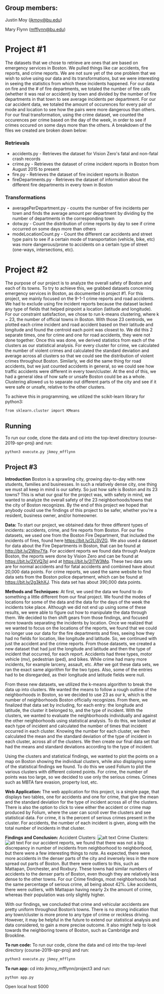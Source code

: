 ## Group members:
Justin Moy (jkmoy@bu.edu)

Mary Flynn (mfflynn@bu.edu)

# Project #1

The datasets that we chose to retrieve are ones that are based on emergency services in Boston. We pulled things like car accidents, fire reports, and crime reports. We are not sure yet of the one problem that we wish to solve using our data and its transformations, but we were interesting in seeing the statistics from which these incidents happened. For our data on fire and the # of fire departments, we totaled the number of fire calls (whether it was real or accident) by town and divided by the number of fire departments in that town to see average incidents per department. For our car accident data, we totaled the amount of occurences for every pair of mode and location to see how the pairs were more dangerous than others. For our final transformation, using the crime dataset, we counted the occurences per crime based on the day of the week, in order to see if crimes occured on some days more than the others. A breakdown of the files we created are broken down below:
### Retrievals 
* accidents.py - Retrieves the dataset for Vision Zero's fatal and non-fatal crash records
* crime.py - Retrieves the dataset of crime incident reports in Boston from August 2015 to present
* fire.py - Retrieves the dataset of fire incident reports in Boston
* fireDepartments.py - Retrieves the dataset of information about the different fire departments in every town in Boston

### Transformations
* averagePerDepartment.py - counts the number of fire incidents per town and finds the average amount per department by dividing by the number of departments in the corresponding town
* dotw.py - Count the distribution of crime reports by day to see if crime occurred on some days more than others
* modeLocationCount.py - Count the different car accidents and street type pairs to see if a certain mode of transportation (vehicle, bike, etc) was more dangerous/prone to accidents on a certain type of street (one-ways, intersections, etc).

# Project #2
The purpose of our project is to analyze the overall safety of Boston and each of its towns. To try to achieve this, we grabbed datasets concerning emergency services in Boston, as documented in project #1. For this project, we mainly focused on the 9-1-1 crime reports and road accidents. We had to exclude using fire incident reports because the dataset lacked any type of fields that helped pinpoint a location (latitude and longitude). For our constraint satisfaction, we chose to run k-means clustering, where k = 23, the number of official towns in Boston. With those 23 centroids, we plotted each crime incident and road accident based on their latitude and longitude and found the centroid each point was closest to. We did this 2 separate times, one for crime and one for road accidents, they were not done together. Once this was done, we derived statistics from each of the clusters as our statistical analysis. For every cluster for crime, we calculated the number of violent crimes and calculated the standard deviation and average across all clusters so that we could see the distribution of violent crimes throughout Boston. Similarly, we did the same thing for road accidents, but we just counted accidents in general, so we could see how traffic accidents were different in every town/cluster. At the end of this, we had a general idea of how safe or unsafe Boston could be as a whole. Clustering allowed us to separate out different parts of the city and see if it were safe or unsafe, relative to the other clusters. 

To achieve this in programming, we utilized the scikit-learn library for python3:
```bash
from sklearn.cluster import KMeans
```

## Running 
To run our code, clone the data and cd into the top-level directory (course-2019-spr-proj) and run:
```bash
python3 execute.py jkmoy_mfflynn
```

## Project #3
**Introduction**
Boston is a sprawling city, growing day-to-day with new students, families and businesses. In such a relatively dense city, one thing we must all keep in mind is our safety. So just how safe is Boston and its 23 towns? This is what our goal for the project was, with safety in mind, we wanted to analyze the overall safety of the 23 neighborhoods/towns that the city of Boston recognizes. By the end of this project we hoped that anybody could use the findings of this project to be safer, whether you’re a resident, business owner, and/or homeowner. 

**Data:**
To start our project, we obtained data for three different types of incidents: accidents, crime, and fire reports from Boston. For our fire datasets, we used one from the Boston Fire Department, that included the incidents of fires, found here https://bit.ly/2Lj3VZG. We also used a dataset for data about the Fire Departments in Boston, that can be found at http://bit.ly/2Wnv7Ya. For accident reports we found data through Analyze Boston, the reports were done by Vision Zero and can be found at https://bit.ly/2XVQ7pl and at https://bit.ly/2ITW3Mq. These two data sets are for normal accidents and for fatal accidents and combined have about 20,000 data points. For crime reports, we used the same website to find data sets from the Boston police department, which can be found at https://bit.ly/2g3khXJ. This data set has about 390,000 data points. 

**Methods and Techniques:**
At first, we used the data we found to do something a little different from our final project. We found the modes of locations for some of the data and the data for the days of the week the incidents toke place. Although we did not end up using some of these results, we were able to figure out how to manipulate the data through them. We decided to then shift gears from those findings, and focused more towards separating the incidents by location. Once we realized that we wanted to focus on the locations of the reports, we found that we could no longer use our data for the fire departments and fires, seeing how they had no fields for location, like longitude and latitude. So, we continued with just the accident and the crime reports. From those datasets, we created a new dataset that had just the longitude and latitude and then the type of incident that occurred, for each report. Accidents had three types, motor vehicle (mv), pedestrian (ped), and bikes. While crime had many more incidents, for example larceny, assault, etc. After we got these data sets, we ran the exact same algorithm for the two types. Also, some of the entries had to be disregarded, as their longitude and latitude fields were null. 

From these new datasets, we utilized the k-means algorithm to break the data up into clusters. We wanted the means to follow a rough outline of the neighborhoods in Boston, so we decided to use 23 as our k, which is the number of neighborhoods Boston officially recognizes. From there, we finalized that data set by including, for each entry: the longitude and latitude, the cluster it belonged to, and the type of incident. With the clusters, we wanted to evaluate the neighborhoods individually and against the other neighborhoods using statistical analysis. To do this, we looked at each type of incident and calculated the number of times that incident occurred in each cluster. Knowing the number for each cluster, we then calculated the mean and the standard deviation of the type of incident in each cluster, across all of the clusters. We then create our final data set that had the means and standard deviations according to the type of incident. 

Using the clusters and statistical findings, we wanted to plot the points on a map on Boston showing the individual clusters, while also displaying some of the statistical findings we found. To do this we used Folium to plot the various clusters with different colored points. For crime, the number of points was too large, so we decided to use only the serious crimes. Crimes such as MBTA fare evasion, property lost, etc. 

**Web Application:**
The web application for this project, is a simple page, that displays two tables, one for accidents and one for crime, that give the mean and the standard deviation for the type of incident across all of the clusters. There is also the option to click to view either the accident or crime map produced by Folium, where the user can scroll over the clusters and see statistical data. For crime, it is the percent of serious crimes present in the cluster. For accidents, the number of each incident is given, along with the total number of incidents in that cluster. 

**Findings and Conclusion:**
Accident Clusters:
![alt text](https://github.com/J-Moy/course-2019-spr-proj/blob/master/jkmoy_mfflynn/visualizations/accident.png)
Crime Clusters:
![alt text](https://github.com/J-Moy/course-2019-spr-proj/blob/master/jkmoy_mfflynn/visualizations/crime.png)
For our accident reports, we found that there was not a big discrepancy in number of incidents from neighborhood to neighborhood, but there were a few interesting things to note. As expected, there were more accidents in the denser parts of the city and inversely less in the more spread out parts of Boston. But there were outliers to this, such as Mattapan, Dorchester, and Roxbury. These towns had similar numbers of accidents to the denser parts of Boston, even though they are relatively less dense to the other towns. For our Crime findings, most neighborhoods had the same percentage of serious crime, all being about 42%. Like accidents, there were outliers, with Mattapan having nearly 2x the amount of crime, whereas their population was only slightly higher. 

With our findings, we concluded that crime and vehicular accidents are pretty uniform throughout Boston’s towns. There is no strong indication that any town/cluster is more prone to any type of crime or reckless driving.  However, it may be helpful in the future to extend our statistical analysis and data considered, to gain a more precise outcome. It also might help to look towards the neighboring towns of Boston, such as Cambridge and Brookline.

**To run code:**
To run our code, clone the data and cd into the top-level directory (course-2019-spr-proj) and run:
```bash
python3 execute.py jkmoy_mfflynn
```

**To run app:**
cd into jkmoy_mfflynn/project3 and run:
```bash
python app.py
```
Open local host 5000 

